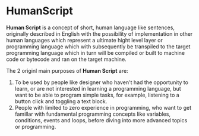 # HumanScript
**Human Script** is a concept of short, human language like sentences, originally described in English with the possibility of implementation in other human languages which represent a ultimate hight level layer or programming language which with subsequently be transpiled to the target programming language which in turn will be compiled or built to machine code or bytecode and ran on the target machine.


The 2 originl main purposes of **Human Script** are:
1. To be used by people like designer who haven't had the opportunity to learn, or are not interested in learning a programming language, but want to be able to program simple tasks, for example, listening to a button click and toggling a text block.
2. People with limited to zero experience in programming, who want to get famillar with fundamental programming concepts like variables, conditions, events and loops, before diving into more advanced topics or programming.
